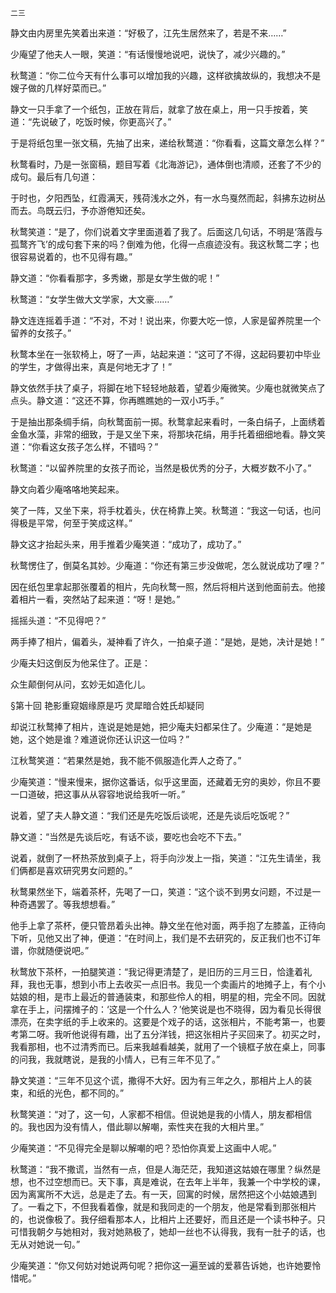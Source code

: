     二三 

   静文由内房里先笑着出来道：“好极了，江先生居然来了，若是不来……”

   少庵望了他夫人一眼，笑道：“有话慢慢地说吧，说快了，减少兴趣的。”

   秋鹜道：“你二位今天有什么事可以增加我的兴趣，这样欲擒故纵的，我想决不是嫂子做的几样好菜而已。”

   静文一只手拿了一个纸包，正放在背后，就拿了放在桌上，用一只手按着，笑道：“先说破了，吃饭时候，你更高兴了。”

   于是将纸包里一张文稿，先抽了出来，递给秋鹜道：“你看看，这篇文章怎么样？”

   秋鹜看时，乃是一张窗稿，题目写着《北海游记》，通体倒也清顺，还套了不少的成句。最后有几句道：

   于时也，夕阳西坠，红霞满天，残荷浅水之外，有一水鸟戛然而起，斜拂东边树丛而去。鸟既云归，予亦游倦知还矣。

   秋鹜笑道：“是了，你们说着文字里面道着了我了。后面这几句话，不明是‘落霞与孤鹜齐飞’的成句套下来的吗？倒难为他，化得一点痕迹没有。我这秋鹜二字；也很容易说着的，也不见得有趣。”

   静文道：“你看看那字，多秀嫩，那是女学生做的呢！”

   秋鹜道：“女学生做大文学家，大文豪……”

   静文连连摇着手道：“不对，不对！说出来，你要大吃一惊，人家是留养院里一个留养的女孩子。”

   秋鹜本坐在一张软椅上，呀了一声，站起来道：“这可了不得，这起码要初中毕业的学生，才做得出来，真是何地无才了！”

   静文依然手扶了桌子，将脚在地下轻轻地敲着，望着少庵微笑。少庵也就微笑点了点头。静文道：“这还不算，你再瞧瞧她的一双小巧手。”

   于是抽出那条绸手绢，向秋鹜面前一掷。秋鹜拿起来看时，一条白绢子，上面绣着金鱼水藻，非常的细致，于是又坐下来，将那块花绢，用手托着细细地看。静文笑道：“你看这女孩子怎么样，不错吗？”

   秋鹜道：“以留养院里的女孩子而论，当然是极优秀的分子，大概岁数不小了。”

   静文向着少庵咯咯地笑起来。

   笑了一阵，又坐下来，将手枕着头，伏在椅靠上笑。秋鹜道：“我这一句话，也问得极是平常，何至于笑成这样。”

   静文这才抬起头来，用手推着少庵笑道：“成功了，成功了。”

   秋鹜愣住了，倒莫名其妙。少庵道：“你还有第三步没做呢，怎么就说成功了哩？”

   因在纸包里拿起那张覆着的相片，先向秋鹜一照，然后将相片送到他面前去。他接着相片一看，突然站了起来道：“呀！是她。”

   摇摇头道：“不见得吧？”

   两手捧了相片，偏着头，凝神看了许久，一拍桌子道：“是她，是她，决计是她！”

   少庵夫妇这倒反为他呆住了。正是：

   众生颠倒何从问，玄妙无如造化儿。

   §第十回 艳影重窥姻缘原是巧 灵犀暗合姓氏却疑同

   却说江秋鹜捧了相片，连说是她是她，把少庵夫妇都呆住了。少庵道：“是她是她，这个她是谁？难道说你还认识这一位吗？”

   江秋鹜笑道：“若果然是她，我不能不佩服造化弄人之奇了。”

   少庵笑道：“慢来慢来，据你这番话，似乎这里面，还藏着无穷的奥妙，你且不要一口道破，把这事从从容容地说给我听一听。”

   说着，望了夫人静文道：“我们还是先吃饭后谈呢，还是先谈后吃饭呢？”

   静文道：“当然是先谈后吃，有话不谈，要吃也会吃不下去。”

   说着，就倒了一杯热茶放到桌子上，将手向沙发上一指，笑道：“江先生请坐，我们俩都是喜欢研究男女问题的。”

   秋鹜果然坐下，端着茶杯，先喝了一口，笑道：“这个谈不到男女问题，不过是一种奇遇罢了。等我想想看。”

   他手上拿了茶杯，便只管昂着头出神。静文坐在他对面，两手抱了左膝盖，正待向下听，见他又出了神，便道：“在时间上，我们是不去研究的，反正我们也不订年谱，你就随便说吧。”

   秋鹜放下茶杯，一拍腿笑道：“我记得更清楚了，是旧历的三月三日，恰逢着礼拜，我也无事，想到小市上去收买一点旧书。我见一个卖画片的地摊子上，有个小姑娘的相，是市上最近的普通装束，和那些伶人的相，明星的相，完全不同。因就拿在手上，问摆摊子的：‘这是一个什么人？’他笑说是也不晓得，因为看见长得很漂亮，在卖字纸的手上收来的。这要是个戏子的话，这张相片，不能考第一，也要考第二呀。我听他说得有趣，出了五分洋钱，把这张相片子买回来了。初买之时，我看那相，也不过清秀而已。后来我越看越美，就用了一个镜框子放在桌上，同事的问我，我就瞎说，是我的小情人，已有三年不见了。”

   静文笑道：“三年不见这个谎，撒得不大好。因为有三年之久，那相片上人的装束，和纸的光色，都不同的。”

   秋鹜笑道：“对了，这一句，人家都不相信。但说她是我的小情人，朋友都相信的。我也因为没有情人，借此聊以解嘲，索性夹在我的大相片里。”

   少庵笑道：“不见得完全是聊以解嘲的吧？恐怕你真爱上这画中人呢。”

   秋鹜道：“我不撒谎，当然有一点，但是人海茫茫，我知道这姑娘在哪里？纵然是想，也不过空想而已。天下事，真是难说，在去年上半年，我兼一个中学校的课，因为离寓所不大远，总是走了去。有一天，回寓的时候，居然把这个小姑娘遇到了。一看之下，不但我看着像，就是和我同走的一个朋友，他是常看到那张相片的，也说像极了。我仔细看那本人，比相片上还要好，而且还是一个读书种子。只可惜我朝夕与她相对，我对她熟极了，她却一丝也不认得我，我有一肚子的话，也无从对她说一句。”

   少庵笑道：“你又何妨对她说两句呢？把你这一遍至诚的爱慕告诉她，也许她要怜惜呢。”

